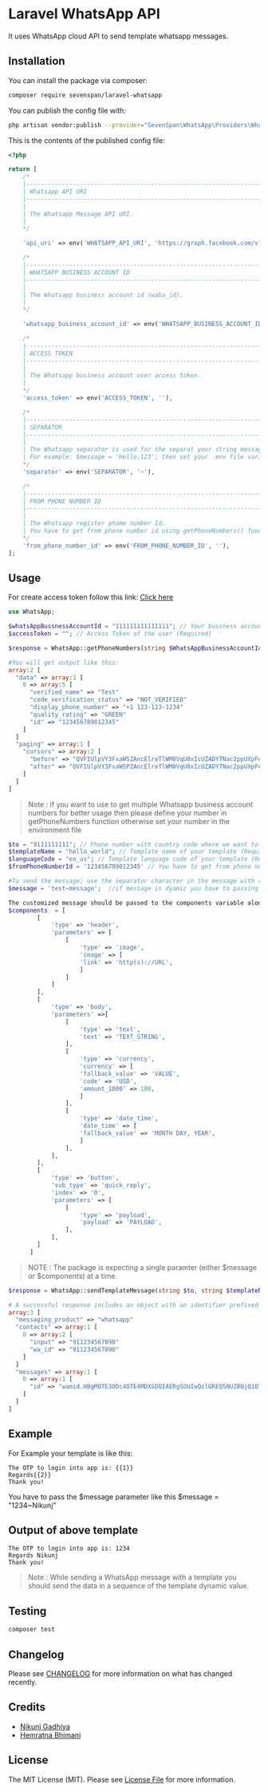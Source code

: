 # Laravel WhatsApp API

It uses WhatsApp cloud API to send template whatsapp messages.

## Installation

You can install the package via composer:

```bash
composer require sevenspan/laravel-whatsapp
```

You can publish the config file with:
```bash
php artisan vendor:publish --provider="SevenSpan\WhatsApp\Providers\WhatsAppServiceProvider" --tag="config"
```

This is the contents of the published config file:

```php
<?php

return [
    /*
    |--------------------------------------------------------------------------
    | Whatsapp API URI
    |--------------------------------------------------------------------------
    |
    | The Whatsapp Message API URI.
    |
    */

    'api_uri' => env('WHATSAPP_API_URI', 'https://graph.facebook.com/v14.0/'),

    /*
    |--------------------------------------------------------------------------
    | WHATSAPP BUSINESS ACCOUNT ID
    |--------------------------------------------------------------------------
    |
    | The Whatsapp business account id (waba_id).
    |
    */

    'whatsapp_business_account_id' => env('WHATSAPP_BUSINESS_ACCOUNT_ID', ''),

    /*
    |--------------------------------------------------------------------------
    | ACCESS TOKEN
    |--------------------------------------------------------------------------
    |
    | The Whatsapp business account user access token.
    |
    */
    'access_token' => env('ACCESS_TOKEN', ''),

    /*
    |--------------------------------------------------------------------------
    | SEPARATOR
    |--------------------------------------------------------------------------
    |
    | The Whatsapp separator is used for the separat your string message.
    | For example: $message = 'Hello,123'; then set your .env file variable (SEPARATO=,).
    */
    'separator' => env('SEPARATOR', '~'),

    /*
    |--------------------------------------------------------------------------
    | FROM PHONE NUMBER ID
    |--------------------------------------------------------------------------
    |
    | The Whatsapp register phome number Id.
    | You have to get from phone number id using getPhoneNumbers() function.
    */
    'from_phone_number_id' => env('FROM_PHONE_NUMBER_ID', ''),
];


```

## Usage

For create access token follow this link: [Click here](https://developers.facebook.com/docs/whatsapp/business-management-api/get-started)

``` php
use WhatsApp;

$whatsAppBussnessAccountId = "111111111111111"; // Your bussness account id (waba_id)(Required)
$accessToken = ""; // Access Token of the user (Required)

$response = WhatsApp::getPhoneNumbers(string $WhatsAppBusinessAccountId = '', string $accessToken = '')

#You will get output like this:
array:2 [
  "data" => array:1 [
    0 => array:5 [
      "verified_name" => "Test"
      "code_verification_status" => "NOT_VERIFIED"
      "display_phone_number" => "+1 123-123-1234"
      "quality_rating" => "GREEN"
      "id" => "123456789012345"
    ]
  ]
  "paging" => array:1 [
    "cursors" => array:2 [
      "before" => "QVFIUlpVY3FxaW5ZAncElreTlWM0VqU0xIcUZADYTNac2ppUXpFeDEzbmNPMXVfYlZABSVJVaTZAmM0FDWWVYeEFlUW9BTHlSZAFBYbGUyZAVhXZAVBReDF1OENn"
      "after" => "QVFIUlpVY3FxaW5PZAncElreTlWM0VqU0xIcUZADYTNac2ppUXpFeDEzbmNPMXVfYlZABSVJVaTZAmM0FDWWVYeEFlUW9BTHlSZAFBYbGUyZAVhXZAVBReDF1OENn"
    ]
  ]
]
```
> Note : If you want to use to get multiple Whatsapp business account numbers for better usage then please define your number in getPhoneNumbers function otherwise set your number in the environment file


``` php
$to = "9111111111"; // Phone number with country code where we want to send message(Required).
$templateName = "hello_world"; // Template name of your template (Required).
$languageCode = "en_us"; // Template language code of your template (Required).
$fromPhoneNumberId = '123456789012345' // You have to get from phone number id using getPhoneNumbers() function.

#To send the message; use the separator character in the message with respective argument. Below is an example of how to send the text message.
$message = 'test~message';  //if message is dyamic you have to passing a parameter order vice.

The customized message should be passed to the components variable along with the object.  You can refer this link for the create components [Click here](https://developers.facebook.com/docs/whatsapp/cloud-api/guides/send-message-templates)
$components  = [
        [
            'type' => 'header',
            'parameters' => [
                [
                    'type' => 'image',
                    'image' => [
                    'link' => 'http(s)://URL',
                    ]
                ]
            ]
        ],
        [
            'type' => 'body',
            'parameters' =>[
                [
                    'type' => 'text',
                    'text' => 'TEXT_STRING',
                ],
                [
                    'type' => 'currency',
                    'currency' => [
                    'fallback_value' => 'VALUE',
                    'code' => 'USD',
                    'amount_1000' => 100,
                    ]
                ],
                [
                    'type' => 'date_time',
                    'date_time' => [
                    'fallback_value' => 'MONTH DAY, YEAR',
                    ]
                ],
            ],
        ],
        [
            'type' => 'button',
            'sub_type' => 'quick_reply',
            'index' => '0',
            'parameters' => [
                [
                    'type' => 'payload',
                    'payload' => 'PAYLOAD',
                ],
            ],
        ]
      ]
```

> NOTE : The package is expecting a single paramter (either $message or $components) at a time.


```php
$response = WhatsApp::sendTemplateMessage(string $to, string $templateName, string $languageCode, string $accessToken = '', string $fromPhoneNumberId = '', array $components = [], string $messages = '');

# A successful response includes an object with an identifier prefixed with wamid.
array:3 [
  "messaging_product" => "whatsapp"
  "contacts" => array:1 [
    0 => array:2 [
      "input" => "911234567890"
      "wa_id" => "911234567890"
    ]
  ]
  "messages" => array:1 [
    0 => array:1 [
      "id" => "wamid.HBgMOTE3ODc4OTE4MDXSDQIAERgSOUIwQzlGREQ5NUZBQjQ1OTkzAA=="
    ]
  ]
]

```

## Example
For Example your template is like this:

```
The OTP to login into app is: {{1}}
Regards{{2}}
Thank you!
```

You have to pass the $message parameter like this $message = "1234~Nikunj"

## Output of above template
```
The OTP to login into app is: 1234
Regards Nikunj
Thank you!
```

> Note : While sending a WhatsApp message with a template you should send the data in a sequence of the template dynamic value.

## Testing

``` bash
composer test
```

## Changelog

Please see [CHANGELOG](CHANGELOG.md) for more information on what has changed recently.


## Credits

- [Nikunj Gadhiya](https://github.com/nikunj320)
- [Hemratna Bhimani](https://github.com/hemratna)

## License

The MIT License (MIT). Please see [License File](LICENSE.md) for more information.
